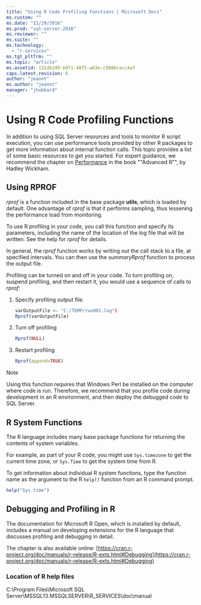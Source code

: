 ```yaml
---
title: "Using R Code Profiling Functions | Microsoft Docs"
ms.custom: ""
ms.date: "11/29/2016"
ms.prod: "sql-server-2016"
ms.reviewer: ""
ms.suite: ""
ms.technology: 
  - "r-services"
ms.tgt_pltfrm: ""
ms.topic: "article"
ms.assetid: 132db249-b9f1-48f5-a63e-c9806cacc4af
caps.latest.revision: 6
author: "jeannt"
ms.author: "jeannt"
manager: "jhubbard"
---
```

# Using R Code Profiling Functions
In addition to using SQL Server resources and tools to monitor R script execution, you can use performance tools provided by other R packages to get more information about internal function calls. This topic provides a list of some basic resources to get you started. For expert guidance, we recommend the chapter on [Performance](http://adv-r.had.co.nz/Performance.html) in the book ""Advanced R"", by Hadley Wickham.

## Using RPROF

*rprof* is a function included in the base package **utils**, which is loaded by default. One advantage of *rprof* is that it performs sampling, thus lessening the performance load from monitoring.

To use R profiling in your code, you call this function and specify its parameters, including the name of the location of the log file that will be written. See the help for *rprof* for details.

In general, the *rprof* function works by writing out the call stack to a file, at specified intervals. You can then use the *summaryRprof* function to process the output file. 

Profiling can be turned on and off in your code. To turn profiling on, suspend profiling, and then restart it, you would use a sequence of calls to *rprof*:

1. Specify profiling output file.

    ```R
    varOutputFile <- "C:/TEMP/run001.log")
    Rprof(varOutputFile)
    ```
2. Turn off profiling
    ```R
    Rprof(NULL)
    ```
    
3. Restart profiling
    ```R
    Rprof(append=TRUE)
    ```


> [!NOTE]
> Using this function requires that Windows Perl be installed on the computer where code is run. Therefore, we recommend that you profile code during development in an R environment, and then deploy the debugged code to SQL Server.  


## R System Functions

The R language includes many base package functions for returning the contents of system variables. 

For example, as part of your R code, you might use `Sys.timezone` to get the current time zone, or `Sys.Time` to get the system time from R. 

To get information about individual R system functions, type the function name as the argument to the R `help()` function from an R command prompt.

```R
help("Sys.time")
```

## Debugging and Profiling in R

The documentation for Microsoft R Open, which is installed by default, includes a manual on developing extensions for the R language that discusses profiling and debugging in detail.

The chapter is also available online: [https://cran.r-project.org/doc/manuals/r-release/R-exts.html#Debugging](https://cran.r-project.org/doc/manuals/r-release/R-exts.html#Debugging)

### Location of R help files

C:\Program Files\Microsoft SQL Server\MSSQL13.MSSQLSERVER\R_SERVICES\doc\manual



